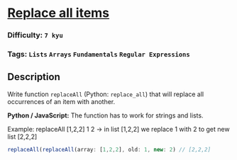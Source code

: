 # [Replace all items](https://www.codewars.com/kata/57ae18c6e298a7a6d5000c7a)

### Difficulty: `7 kyu`

### Tags: `Lists` `Arrays` `Fundamentals` `Regular Expressions`

## Description

Write function `replaceAll` (Python: `replace_all`) that will replace all occurrences of an item with another.

**Python / JavaScript:** The function has to work for strings and lists.

Example: replaceAll [1,2,2] 1 2 -> in list [1,2,2] we replace 1 with 2 to get new list [2,2,2]

```js
replaceAll(replaceAll(array: [1,2,2], old: 1, new: 2) // [2,2,2]
```